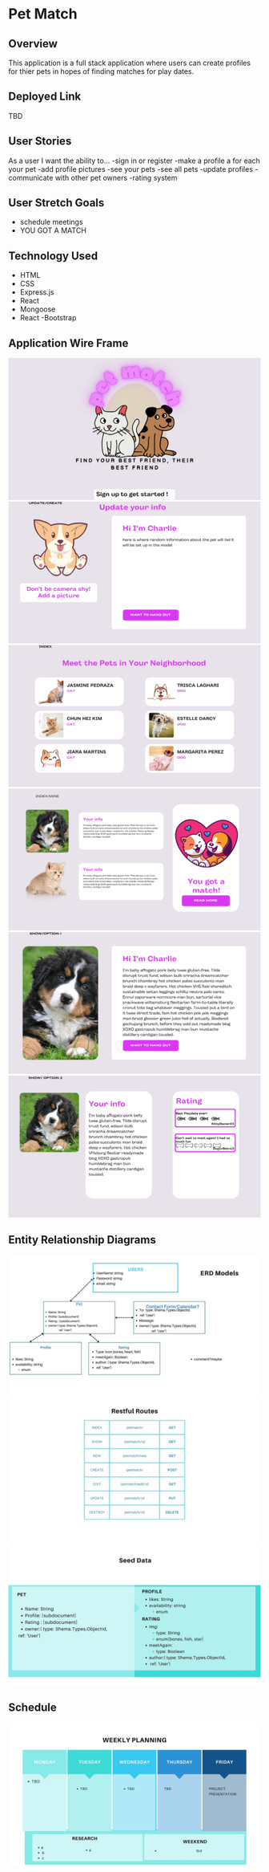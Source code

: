 # Pet Match 
## Overview
This application is a full stack application where users can create profiles for thier pets in hopes of finding matches for play dates. 

## Deployed Link
TBD


## User Stories
As a user I want the ability to...
	-sign in  or register
	-make a profile a for each your pet
	-add profile pictures
	-see your pets
	-see all pets
	-update profiles
	-communicate with other pet owners
	-rating system 

## User Stretch	Goals
  - schedule meetings 
  - YOU GOT A MATCH
  
    
## Technology Used
  - HTML
  - CSS
  - Express.js
  - React
  - Mongoose
  - React -Bootstrap
  
  
## Application Wire Frame
![slide](/imageFiles/1.png)
![slide](/imageFiles/2.png)
![slide](/imageFiles/3.png)
![slide](/imageFiles/4.png)
![slide](/imageFiles/5.png)
![slide](/imageFiles/6.png)


## Entity Relationship Diagrams
![slide](/imageFiles/ERDModels.jpg)
![slide](/imageFiles/restfulRoutes.jpg)
![slide](/imageFiles/seedData.jpg)

## Schedule
![slide](/imageFiles/planning.jpg)

